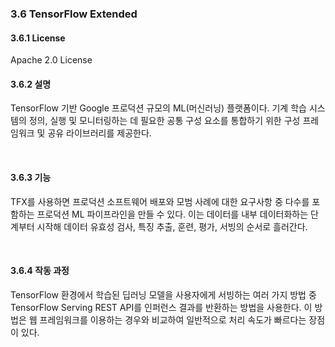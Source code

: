 ### 3.6 TensorFlow Extended

#### 3.6.1 License 

Apache 2.0 License



#### 3.6.2 설명

TensorFlow 기반 Google 프로덕션 규모의 ML(머신러닝) 플랫폼이다. 기계 학습 시스템의 정의, 실행 및 모니터링하는 데 필요한 공통 구성 요소를 통합하기 위한 구성 프레임워크 및 공유 라이브러리를 제공한다.

​    

#### 3.6.3 기능

TFX를 사용하면 프로덕션 소프트웨어 배포와 모범 사례에 대한 요구사항 중 다수를 포함하는 프로덕션 ML 파이프라인을 만들 수 있다. 이는 데이터를 내부 데이터화하는 단계부터 시작해 데이터 유효성 검사, 특징 추출, 훈련, 평가, 서빙의 순서로 흘러간다.

​    

#### 3.6.4 작동 과정

TensorFlow 환경에서 학습된 딥러닝 모델을 사용자에게 서빙하는 여러 가지 방법 중 TensorFlow Serving REST API를 인퍼런스 결과를 반환하는 방법을 사용한다. 이 방법은 웹 프레임워크를 이용하는 경우와 비교하여 일반적으로 처리 속도가 빠르다는 장점이 있다. 
